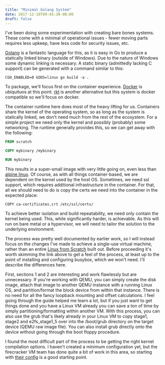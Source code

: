 ```yaml
---
title: "Minimal Golang System"
date: 2017-12-16T09:45:30-08:00
draft: false
---
```

I've been doing some experimentation with creating bare bones systems. These
come with a minimal of operational issues - fewer moving parts requires less
upkeep, have less code for security issues, etc.

[Golang](https://golang.org/) is a fantastic language for this, as it is
easy in Go to produce a statically linked binary (outside of Windows). Due
to the nature of Windows some dynamic linking is necessary. A static binary
(admittedly lacking C support) can be generated with a command similar to this:

```
CGO_ENABLED=0 GOOS=linux go build -a .
```

To package, we'll focus first on the container experience. [Docker](https://docker.com)
is ubiquituos at this point. [rkt](https://coreossomething)
is another alternative but this system is docker compatible so we'll focus on
docker.

The container runtime here does most of the heavy lifting for us. Containers
share the kernel of the operating system, so as long as the system is statically
linked, we don't need much from the rest of the ecosystem. For a simple project
we need only the kernel and possibly (probably) some networking. The runtime
generally provides this, so we can get away with the following:

```Dockerfile
FROM scratch

COPY mybinary /mybinary

RUN mybinary
```

This results in a super-small image with very little going on, even less than
[alpine linux](https://www.alpinelinux.org). Of course, as with all things
container-based, we are dependent on the kernel used by the host OS. Sometimes,
we need ssl support, which requires additional infrastructure in the container.
For that, all we should need to do is copy the certs we need into the container
in the expected place:

```
COPY ca-certificates.crt /etc/ssl/certs/
```

To achieve better isolation and build repeatability, we need only contain the
kernel being used. This, while significantly harder, is achievable. As this
will run on bare metal or a hypervisor, we will need to tailor the solution
to the underlying environment.

The process was pretty well documented by earlier work, so I will instead focus
on the changes I've made to achieve a single-use virtual machine, rather than
an entire [Linux from Scratch](https://sites.google.com/site/4utils/articles/minimal_linux_system/minimal-linux-system-from-scratch)
built out. Before proceeding it's worth skimming the link above to get a feel
of the process, at least up to the point of installing and configuring
busybox, which we won't need. I'll describe the differences here.

First, sections 1 and 2 are interesting and work flawlessly but are unnecessary.
If you're working with QEMU, you can simply create the disk image, attach that
image to another QEMU instance with a running Linux OS, and partition/format
the block device from within that instance. There is no need for all the fancy
loopback mounting and offset calculations. I feel going through the guide helped
me learn a lot, but if you just want to get things done and you have a Linux VM
already you can save a ton of time by simply partitioning/formatting within another
VM. With this process, you can also use the grub that's likely already in your
Linux VM to copy stage1, stage2 and e2fs_stage1_5 over into the /boot/grub
directory on the target device (QEMU raw image file). You can also install
grub directly onto the device without going through the boot floppy procedure.

I found the most difficult part of the process to be getting the right kernel
compilation options. I haven't created a minimum configuration yet, but the
firecracker VM team has done quite a bit of work in this area, so starting
with [their config](https://github.com/firecracker-microvm/firecracker/blob/master/resources/microvm-kernel-config)
is a good starting point.
